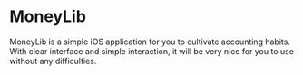 # MoneyLib

MoneyLib is a simple iOS application for you to cultivate accounting habits. With clear interface and simple interaction, it will be very nice for you to use without any difficulties.




